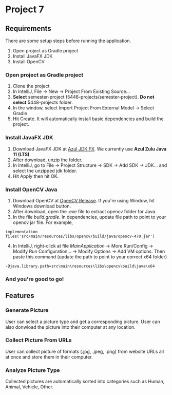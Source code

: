 # Project 7

## Requirements
There are some setup steps before running the application.

1. Open project as Gradle project 
2. Install JavaFX JDK
3. Install OpenCV
### Open project as Gradle project
1. Clone the project
2. In IntelliJ, File -> New -> Project From Existing Source...
3. **Select** semester-project (5448-projects/semester-project). **Do not select** 5448-projects folder.
4. In the window, select Import Project From External Model -> Select Gradle
5. Hit Create. It will automatically install basic dependencies and build the project. 
### Install JavaFX JDK
1. Download JavaFX JDK at [Azul JDK FX](https://www.azul.com/downloads/?package=jdk-fx#zulu). We currently use **Azul Zulu Java 11 (LTS)**. 
2. After download, unzip the folder.
3. In IntelliJ, go to File -> Project Structure -> SDK -> Add SDK -> JDK... and select the unzipped jdk folder.
4. Hit Apply then hit OK.
### Install OpenCV Java
1. Download OpenCV at [OpenCV Release](https://opencv.org/releases/). If you're using Window, hit Windows download button.
2. After download, open the .exe file to extract opencv folder for Java.
3. In the file <em>build.gradle</em>. In dependencies, update file path to point to your opencv jar file. For example,
```
implementation files('src/main/resources/libs/opencv/build/java/opencv-470.jar')
```
4. In IntelliJ, right-click at file <em>MainApplication</em> -> More Run/Config -> Modify Run Configuration... -> Modify Options -> Add VM options. Then paste this command (update the path to point to your correct x64 folder)
```
-Djava.library.path=src\main\resources\libs\opencv\build\java\x64
```
### And you're good to go!

## Features
### Generate Picture
User can select a picture type and get a corresponding picture. User can also donwload the picture into their computer at any location.
### Collect Picture From URLs
User can collect picture of formats (.jpg, .jpeg, .png) from website URLs all at once and store them in their computer.
### Analyze Picture Type
Collected pictures are automatically sorted into categories such as Human, Animal, Vehicle, Other.


